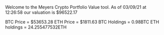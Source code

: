 Welcome to the Meyers Crypto Portfolio Value tool. 
As of 03/09/21 at 12:26:58 our valuation is $96522.17 

BTC Price = $53653.28
 ETH Price = $1811.63
BTC Holdings = 0.98BTC
 ETH holdings = 24.255477532ETH 
